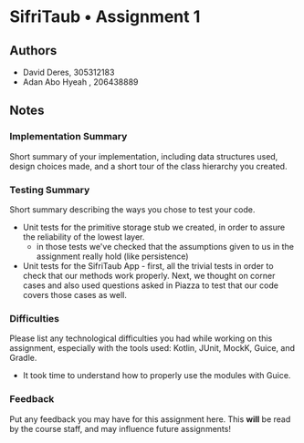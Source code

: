 # SifriTaub • Assignment 1

## Authors
* David Deres, 305312183
* Adan Abo Hyeah , 206438889

## Notes

### Implementation Summary
Short summary of your implementation, including data structures used, design choices made, and
a short tour of the class hierarchy you created.

### Testing Summary
Short summary describing the ways you chose to test your code.

- Unit tests for the primitive storage stub we created, in order to assure the reliability of the lowest layer.
    - in those tests we've checked that the assumptions given to us in the assignment really hold (like persistence) 
- Unit tests for the SifriTaub App - first, all the trivial tests in order to check that our methods work properly.
Next, we thought on corner cases and also used questions asked in Piazza to test that our code covers those cases as well.

### Difficulties
Please list any technological difficulties you had while working on this assignment, especially
with the tools used: Kotlin, JUnit, MockK, Guice, and Gradle.

- It took time to understand how to properly use the modules with Guice. 

### Feedback
Put any feedback you may have for this assignment here. This **will** be read by the course staff,
and may influence future assignments!